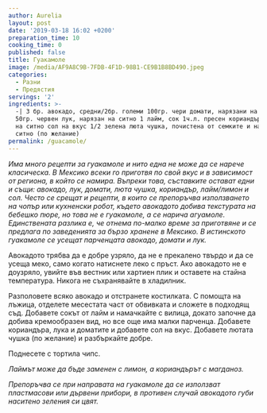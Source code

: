 ```yaml
---
author: Aurelia
layout: post
date: '2019-03-18 16:02 +0200'
preparation_time: 10
cooking_time: 0
published: false
title: Гуакамоле
image: /media/AF9A8C9B-7FDB-4F1D-98B1-CE9B1B8BD490.jpeg
categories:
  - Разни
  - Предястия
servings: '2'
ingredients: >-
  -| 3 бр. авокадо, средни/2бр. големи 100гр. чери домати, нарязани на дребно
  50гр. червен лук, нарязан на ситно 1 лайм, сок 1ч.л. пресен кориандър, нарязан
  на ситно сол на вкус 1/2 зелена люта чушка, почистена от семките и нарязана на
  ситно (по желание)
permalink: /guacamole/
---
```

_Има много рецепти за гуакамоле и нито една не може да се нарече класическа. В Мексико всеки го приготвя по свой вкус и в зависимост от региона, в който се намира. Въпреки това, съставките остават едни и същи: авокадо, лук, домати, люта чушка, кориандър, лайм/лимон и сол.
Често се срещат и рецепти, в които се препоръчва използването на чопър или кухненски робот, където авокадото добива текстурата на бебешко пюре, но това не е гуакамоле, а се нарича агуамоле. Единствената разлика е, че отнема по-малко време за приготвяне и се предлага по заведенията за бързо хранене в Мексико. В истинското гуакамоле се усещат парченцата авокадо, домати и лук._

Авокадото трябва да е добре узряло, да не е прекалено твърдо и да се усеща меко, само когато натиснете леко с пръст. Ако авокадото не е доузряло, увийте във вестник или хартиен плик и оставете на стайна температура. Никога не съхранявайте в хладилник.

Разполовете всяко авокадо и отстранете костилката. С помощта на лъжица, отделете месестата част от обвивката и сложете в подходящ съд. Добавете сокът от лайм и намачкайте с вилица, докато започне да добива кремообразен вид, но все още има малки парченца. Добавете кориандъра, лука и доматите и добавете сол на вкус. Добавете лютата чушка (по желание) и разбъркайте добре.

Поднесете с тортила чипс.

_Лаймът може да бъде заменен с лимон, а кориандърът с магданоз._

_Препоръчва се при направата на гуакамоле да се използват пластмасови или дървени прибори, в противен случай авокадото губи наситено зеления си цвят._
